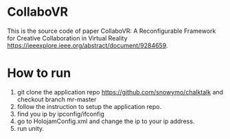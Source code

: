 # CollaboVR
This is the source code of paper CollaboVR: A Reconfigurable Framework for Creative Collaboration in Virtual Reality https://ieeexplore.ieee.org/abstract/document/9284659.

# How to run
1. git clone the application repo https://github.com/snowymo/chalktalk and checkout branch mr-master
2. follow the instruction to setup the application repo.
3. find you ip by ipconfig/ifconfig
4. go to HolojamConfig.xml and change the ip to your ip address.
5. run unity.
